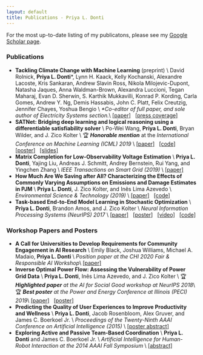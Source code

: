 ```yaml
---
layout: default
title: Publications - Priya L. Donti
---
```


For the most up-to-date listing of my publicatons, please see my [Google Scholar page](https://scholar.google.com/citations?user=PfRSkfEAAAAJ).


### Publications


* __Tackling Climate Change with Machine Learning__ (preprint) \\
David Rolnick, __Priya L. Donti__*, Lynn H. Kaack, Kelly Kochanski, Alexandre Lacoste, Kris Sankaran, Andrew Slavin Ross, Nikola Milojevic-Dupont, Natasha Jaques, Anna Waldman-Brown, Alexandra Luccioni, Tegan Maharaj, Evan D. Sherwin, S. Karthik Mukkavilli, Konrad P. Kording, Carla Gomes, Andrew Y. Ng, Demis Hassabis, John C. Platt, Felix Creutzig, Jennifer Chayes, Yoshua Bengio \\
<i>*Co-editor of full paper, and sole author of Electricity Systems section.</i>\\
<a href="https://arxiv.org/abs/1906.05433" target="_blank">[paper]</a>
&nbsp; 
<a href="https://www.technologyreview.com/s/613838/ai-climate-change-machine-learning/" target="_blank">[press coverage]</a>
* __SATNet: Bridging deep learning and logical reasoning using a differentiable satisfiability solver__ \\
Po-Wei Wang, __Priya L. Donti__, Bryan Wilder, and J. Zico Kolter \\
&#127942; <i><b>Honorable mention</b></i> at the _International Conference on Machine Learning (ICML) 2019_ \\
<a href="https://arxiv.org/abs/1905.12149" target="_blank">[paper]</a>
&nbsp; 
<a href="https://github.com/locuslab/SATNet" target="_blank">[code]</a>
&nbsp; 
<a href="https://powei.tw/satnet_poster.pdf" target="_blank">[poster]</a>
&nbsp; 
<a href="https://powei.tw/satnet_slide.pdf" target="_blank">[slides]</a>
* __Matrix Completion for Low-Observability Voltage Estimation__ \\
__Priya L. Donti__, Yajing Liu, Andreas J. Schmitt, Andrey Bernstein, Rui Yang, and Yingchen Zhang \\
_IEEE Transactions on Smart Grid (2019)_ \\
<a href="https://www.doi.org/10.1109/TSG.2019.2956906" target="_blank">[paper]</a> 
* __How Much Are We Saving after All? Characterizing the Effects of Commonly Varying Assumptions on Emissions and Damage Estimates in PJM__ \\
__Priya L. Donti__, J. Zico Kolter, and Inês Lima Azevedo \\
_Environmental Science & Technology (2019)_ \\
<a href="https://pubs.acs.org/doi/10.1021/acs.est.8b06586" target="_blank">[paper]</a>
&nbsp; 
<a href="https://github.com/priyald17/emissions-assumptions" target="_blank">[code]</a>
* __Task-based End-to-End Model Learning in Stochastic Optimization__ \\
__Priya L. Donti__, Brandon Amos, and J. Zico Kolter \\
_Neural Information Processing Systems (NeurIPS) 2017_ \\
<a href="https://arxiv.org/abs/1703.04529" target="_blank">[paper]</a>
&nbsp; 
<a href="files/2017/neurips_e2e_model_learning_poster.pdf" target="_blank">[poster]</a>
&nbsp; 
<a href="https://youtu.be/vGSzqbgDB-8" target="_blank">[video]</a>
&nbsp; 
<a href="https://github.com/locuslab/e2e-model-learning" target="_blank">[code]</a>



### Workshop Papers and Posters
* __A Call for Universities to Develop Requirements for Community Engagement in AI Research__ \\
Emily Black, Joshua Williams, Michael A. Madaio, __Priya L. Donti__ \\
_Position paper at the CHI 2020 Fair & Responsible AI Workshop_\\
<a href="http://www.cs.cmu.edu/afs/cs.cmu.edu/user/emilybla/www/CHI2020_extended_abstract.pdf" target="_blank">[paper]</a> 
* __Inverse Optimal Power Flow: Assessing the Vulnerability of Power Grid Data__ \\
__Priya L. Donti__, Inês Lima Azevedo, and J. Zico Kolter \\
&#127942; <i><b>Highlighted paper</b> at the AI for Social Good workshop at NeurIPS 2018</i>\\
&#127942; <i><b>Best poster</b> at the Power and Energy Conference at Illinois (PECI) 2019</i>\\
<a href="https://aiforsocialgood.github.io/2018/pdfs/track1/118_aisg_neurips2018.pdf" target="_blank">[paper]</a>
&nbsp; 
<a href="files/2018/inverse_opf_poster.pdf" target="_blank">[poster]</a>
* __Predicting the Quality of User Experiences to Improve Productivity and Wellness__ \\
__Priya L. Donti__, Jacob Rosenbloom, Alex Gruver, and James C. Boerkoel Jr. \\
_Proceedings of the Twenty-Ninth AAAI Conference on Artificial Intelligence (2015)_ \\
<a href="https://www.aaai.org/ocs/index.php/AAAI/AAAI15/paper/viewFile/9862/9709" target="_blank">[poster abstract]</a>
* __Exploring Active and Passive Team-Based Coordination__ \\
__Priya L. Donti__ and James C. Boerkoel Jr. \\
_Artificial Intelligence for Human-Robot Interaction at the 2014 AAAI Fall Symposium_ \\
<a href="https://www.cs.hmc.edu/~boerkoel/Donti_Boerkoel_AIHRI_2014.pdf" target="_blank">[abstract]</a>
